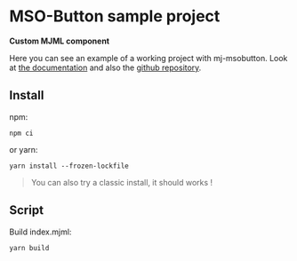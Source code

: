 # MSO-Button sample project

**Custom MJML component**

Here you can see an example of a working project with mj-msobutton.
Look at [the documentation](https://documentation.mjml.io/#community-components) and also the [github repository](https://github.com/adrien-zinger/mjml-mso-button).


## Install

npm:
```
npm ci
```

or yarn:
```
yarn install --frozen-lockfile
```

> You can also try a classic install, it should works !

## Script

Build index.mjml:
```
yarn build
```
